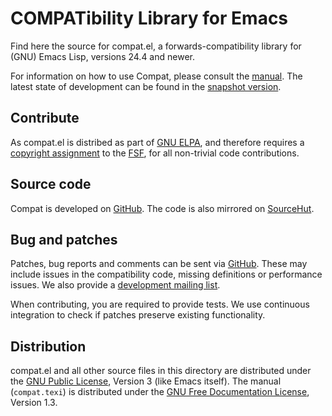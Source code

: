 COMPATibility Library for Emacs
===============================

Find here the source for compat.el, a forwards-compatibility library
for (GNU) Emacs Lisp, versions 24.4 and newer.

For information on how to use Compat, please consult the [manual].
The latest state of development can be found in the [snapshot
version].

[manual]:
    https://elpa.gnu.org/packages/doc/compat.html
[snapshot version]:
    https://elpa.gnu.org/devel/doc/compat.html

Contribute
----------

As compat.el is distribed as part of [GNU ELPA], and therefore
requires a [copyright assignment] to the [FSF], for all non-trivial code
contributions.

[GNU ELPA]:
    http://elpa.gnu.org/packages/compat.html
[copyright assignment]:
    https://www.gnu.org/software/emacs/manual/html_node/emacs/Copyright-Assignment.html
[FSF]:
    https://www.fsf.org/

Source code
-----------

Compat is developed on [GitHub].  The code is also mirrored on [SourceHut].

[GitHub]:
    https://github.com/emacs-compat/compat
[SourceHut]:
    https://sr.ht/~pkal/compat

Bug and patches
---------------

Patches, bug reports and comments can be sent via [GitHub].  These may
include issues in the compatibility code, missing definitions or
performance issues.  We also provide a [development mailing list].

When contributing, you are required to provide tests. We use continuous
integration to check if patches preserve existing functionality.

[development mailing list]:
    https://lists.sr.ht/~pkal/compat-devel

Distribution
------------

compat.el and all other source files in this directory are distributed
under the [GNU Public License], Version 3 (like Emacs itself).  The manual
(`compat.texi`) is distributed under the [GNU Free Documentation
License], Version 1.3.

[GNU Public License]:
    https://www.gnu.org/licenses/gpl-3.0.en.html
[GNU Free Documentation License]:
    https://www.gnu.org/licenses/fdl-1.3.html
